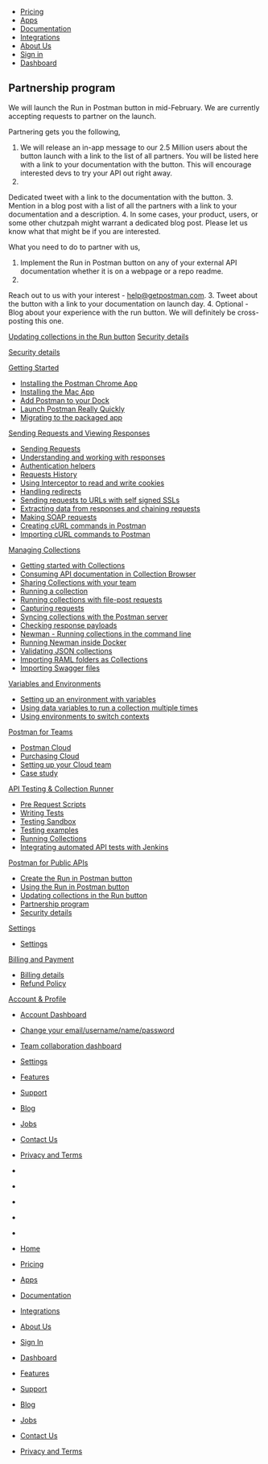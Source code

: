 [][0]

* [Pricing][1]
* [Apps][2]
* [Documentation][3]
* [Integrations][4]
* [About Us][5]
* [Sign in][6]
* [Dashboard][7]

## Partnership program

We will launch the Run in Postman button in mid-February. We are currently accepting requests to partner on the launch.

Partnering gets you the following,

1. We will release an in-app message to our 2.5 Million users about the button launch with a link to the list of all partners. You will be listed here with a link to your documentation with the button. This will encourage interested devs to try your API out right away.
2. 
Dedicated tweet with a link to the documentation with the button.
3. 
Mention in a blog post with a list of all the partners with a link to your documentation and a description.
4. 
In some cases, your product, users, or some other chutzpah might warrant a dedicated blog post. Please let us know what that might be if you are interested.

What you need to do to partner with us,

1. Implement the Run in Postman button on any of your external API documentation whether it is on a webpage or a repo readme.
2. 
Reach out to us with your interest - [help@getpostman.com][8].
3. 
Tweet about the button with a link to your documentation on launch day.
4. 
Optional - Blog about your experience with the run button. We will definitely be cross-posting this one. 

[Updating collections in the Run button][9]
[Security details][10]

[Security details][10]

[Getting Started][11]

* [Installing the Postman Chrome App
][12]
* [Installing the Mac App
][13]
* [Add Postman to your Dock
][14]
* [Launch Postman Really Quickly
][15]
* [Migrating to the packaged app
][16]

[Sending Requests and Viewing Responses][17]

* [Sending Requests
][18]
* [Understanding and working with responses
][19]
* [Authentication helpers
][20]
* [Requests History 
][21]
* [Using Interceptor to read and write cookies
][22]
* [Handling redirects
][23]
* [Sending requests to URLs with self signed SSLs
][24]
* [Extracting data from responses and chaining requests
][25]
* [Making SOAP requests
][26]
* [Creating cURL commands in Postman
][27]
* [Importing cURL commands to Postman
][28]

[Managing Collections][29]

* [Getting started with Collections
][30]
* [Consuming API documentation in Collection Browser
][31]
* [Sharing Collections with your team
][32]
* [Running a collection
][33]
* [Running collections with file-post requests
][34]
* [Capturing requests
][35]
* [Syncing collections with the Postman server
][36]
* [Checking response payloads
][37]
* [Newman - Running collections in the command line 
][38]
* [Running Newman inside Docker
][39]
* [Validating JSON collections
][40]
* [Importing RAML folders as Collections
][41]
* [Importing Swagger files
][42]

[Variables and Environments][43]

* [Setting up an environment with variables
][44]
* [Using data variables to run a collection multiple times
][45]
* [Using environments to switch contexts
][46]

[Postman for Teams][47]

* [Postman Cloud
][48]
* [Purchasing Cloud
][49]
* [Setting up your Cloud team
][50]
* [Case study
][51]

[API Testing & Collection Runner][52]

* [Pre Request Scripts
][53]
* [Writing Tests
][54]
* [Testing Sandbox
][55]
* [Testing examples
][56]
* [Running Collections
][57]
* [Integrating automated API tests with Jenkins
][58]

[Postman for Public APIs][59]

* [Create the Run in Postman button
][60]
* [Using the Run in Postman button
][61]
* [Updating collections in the Run button
][9]
* [Partnership program
][62]
* [Security details
][10]

[Settings][63]

* [Settings
][64]

[Billing and Payment][65]

* [Billing details
][66]
* [Refund Policy
][67]

[Account & Profile][68]

* [Account Dashboard
][69]
* [Change your email/username/name/password
][70]
* [Team collaboration dashboard
][71]
* [Settings
][64]

* [Features][72]
* [Support][73]
* [Blog][74]
* [Jobs][75]
* [Contact Us][76]
* [Privacy and Terms][77]

* [][78]
* [][79]
* [][80]
* [][81]
* [][82]

* [Home][0]
* [Pricing][1]
* [Apps][2]
* [Documentation][3]
* [Integrations][4]
* [About Us][5]
* [Sign In][6]
* [Dashboard][7]

* [Features][72]
* [Support][73]
* [Blog][74]
* [Jobs][75]
* [Contact Us][76]
* [Privacy and Terms][77]


[0]: /
[1]: /pricing
[2]: /apps
[3]: /docs/
[4]: /integrations
[5]: /about-us
[6]: https://app.getpostman.com/signup?redirect=web
[7]: https://app.getpostman.com/
[8]: mailto:help@getpostman.com
[9]: /docs/update_run_button
[10]: /docs/run_security
[11]: #collapse-0
[12]: /docs/introduction
[13]: /docs/install_mac
[14]: /docs/launch
[15]: /docs/launch_chrome_quickly
[16]: /docs/migration
[17]: #collapse-1
[18]: /docs/requests
[19]: /docs/responses
[20]: /docs/helpers
[21]: /docs/history
[22]: /docs/interceptor_cookies
[23]: /docs/handling_redirects
[24]: /docs/self_signed_certs
[25]: /docs/chaining_requests
[26]: /docs/soap_requests
[27]: /docs/creating_curl
[28]: /docs/importing_curl
[29]: #collapse-2
[30]: /docs/collections
[31]: /docs/consuming_api_documentation
[32]: /docs/sharing
[33]: /docs/running_collections
[34]: /docs/run_file_post_requests
[35]: /docs/capture
[36]: /docs/sync_overview
[37]: /docs/checking_payload_responses
[38]: /docs/newman_intro
[39]: /docs/newman_in_docker
[40]: /docs/validating_json_collections
[41]: /docs/importing_folders
[42]: /docs/importing_swagger
[43]: #collapse-3
[44]: /docs/environments
[45]: /docs/multiple_instances
[46]: /docs/test_multi_environments
[47]: #collapse-4
[48]: /docs/cloud
[49]: /docs/buying_cloud
[50]: /docs/cloud_team_setup
[51]: http://blog.getpostman.com/2015/12/10/belong-keeps-its-architecture-in-order-with-postman/
[52]: #collapse-5
[53]: /docs/pre_request_scripts
[54]: /docs/writing_tests
[55]: /docs/sandbox
[56]: /docs/testing_examples
[57]: /docs/running_collections-1
[58]: /docs/integrating_with_jenkins
[59]: #collapse-6
[60]: /docs/run_button
[61]: /docs/run_button_ux
[62]: /docs/run_partner_prog
[63]: #collapse-7
[64]: /docs/settings
[65]: #collapse-8
[66]: /docs/billing_details
[67]: /refunds
[68]: #collapse-9
[69]: /dashboard
[70]: /dashboard/edit#
[71]: /dashboard/teams
[72]: /apps#changelog
[73]: /support
[74]: http://blog.getpostman.com
[75]: /jobs/
[76]: /contact-us
[77]: /licenses/privacy
[78]: https://twitter.com/postmanclient
[79]: https://www.facebook.com/getpostman
[80]: http://blog.getpostman.com/
[81]: https://plus.google.com/+Getpostman
[82]: https://github.com/postmanlabs